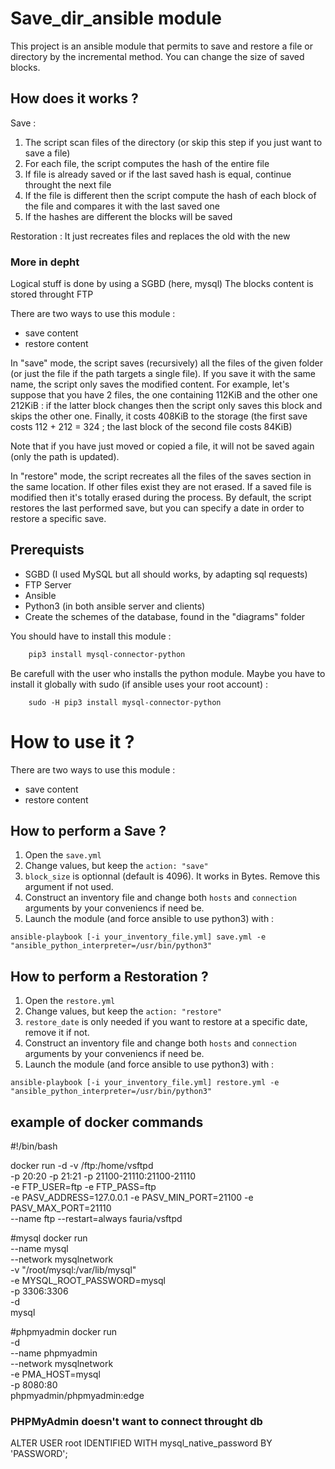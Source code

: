 # Save_dir_ansible module
This project is an ansible module that permits to save and restore a file or directory by the incremental method.
You can change the size of saved blocks.

## How does it works ?

Save :
1. The script scan files of the directory (or skip this step if you just want to save a file)
2. For each file, the script computes the hash of the entire file
3. If file is already saved or if the last saved hash is equal, continue throught the next file
4. If the file is different then the script compute the hash of each block of the file and compares it with the last saved one
5. If the hashes are different the blocks will be saved

Restoration :
It just recreates files and replaces the old with the new


### More in depht

Logical stuff is done by using a SGBD (here, mysql)
The blocks content is stored throught FTP

There are two ways to use this module :
- save content
- restore content

In "save" mode, the script saves (recursively) all the files of the given folder (or just the file if the path targets a single file). If you save it with the same name, the script only saves the modified content.
For example, let's suppose that you have 2 files, the one containing 112KiB and the other one 212KiB : if the latter block changes then the script only saves this block and skips the other one.
Finally, it costs 408KiB to the storage (the first save costs 112 + 212 = 324 ; the last block of the second file costs 84KiB)

Note that if you have just moved or copied a file, it will not be saved again (only the path is updated).


In "restore" mode, the script recreates all the files of the saves section in the same location.
If other files exist they are not erased.
If a saved file is modified then it's totally erased during the process.
By default, the script restores the last performed save, but you can specify a date in order to restore a specific save.


## Prerequists

- SGBD (I used MySQL but all should works, by adapting sql requests)
- FTP Server
- Ansible
- Python3 (in both ansible server and clients)
- Create the schemes of the database, found in the "diagrams" folder


You should have to install this module :
```bash
    pip3 install mysql-connector-python
```

Be carefull with the user who installs the python module. Maybe you have to install it globally with sudo (if ansible uses your root account) :
```
    sudo -H pip3 install mysql-connector-python
```


# How to use it ?

There are two ways to use this module :
- save content
- restore content



## How to perform a Save ?

1. Open the `save.yml`
2. Change values, but keep the `action: "save"`
3. `block_size` is optionnal (default is 4096). It works in Bytes. Remove this argument if not used.
4. Construct an inventory file and change both `hosts` and `connection` arguments by your conveniencs if need be.
5. Launch the module (and force ansible to use python3) with :

`ansible-playbook [-i your_inventory_file.yml] save.yml -e "ansible_python_interpreter=/usr/bin/python3"`


## How to perform a Restoration ?

1. Open the `restore.yml`
2. Change values, but keep the `action: "restore"`
3. `restore_date` is only needed if you want to restore at a specific date, remove it if not.
4. Construct an inventory file and change both `hosts` and `connection` arguments by your conveniencs if need be.
5. Launch the module (and force ansible to use python3) with :

`ansible-playbook [-i your_inventory_file.yml] restore.yml -e "ansible_python_interpreter=/usr/bin/python3"`

## example of docker commands

#!/bin/bash

docker run -d -v /ftp:/home/vsftpd \
-p 20:20 -p 21:21 -p 21100-21110:21100-21110 \
-e FTP_USER=ftp -e FTP_PASS=ftp \
-e PASV_ADDRESS=127.0.0.1 -e PASV_MIN_PORT=21100 -e PASV_MAX_PORT=21110 \
--name ftp --restart=always fauria/vsftpd


#mysql
docker run \
	--name mysql \
    --network mysqlnetwork \
	-v "/root/mysql:/var/lib/mysql" \
	-e MYSQL_ROOT_PASSWORD=mysql \
	-p 3306:3306 \
	-d \
	mysql


#phpmyadmin
docker run \
	-d \
	--name phpmyadmin \
	--network mysqlnetwork \
	-e PMA_HOST=mysql \
	-p 8080:80 \
	phpmyadmin/phpmyadmin:edge

### PHPMyAdmin doesn't want to connect throught db
ALTER USER root IDENTIFIED WITH mysql_native_password BY 'PASSWORD';
